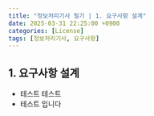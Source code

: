 ```yaml
---
title: "정보처리기사 필기 | 1. 요구사항 설계"
date: 2025-03-31 22:25:00 +0900
categories: [License]
tags: [정보처리기사, 요구사항]
---
```


## 1. 요구사항 설계

- 테스트 테스트
- 테스트 입니다
